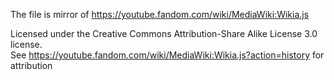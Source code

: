 The file is mirror of https://youtube.fandom.com/wiki/MediaWiki:Wikia.js

Licensed under the Creative Commons Attribution-Share Alike License 3.0 license.                  
See https://youtube.fandom.com/wiki/MediaWiki:Wikia.js?action=history for attribution
